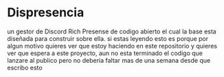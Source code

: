 # Dispresencia
un gestor de Discord Rich Presense de codigo abierto el cual la base esta diseñada para construir sobre ella.
si estas leyendo esto es porque por algun motivo quieres ver que estoy haciendo en este repositorio y quieres ver que espera a este proyecto, aun no esta terminado el codigo que lanzare al publico pero no deberia faltar mas de una semana desde que escribo esto

